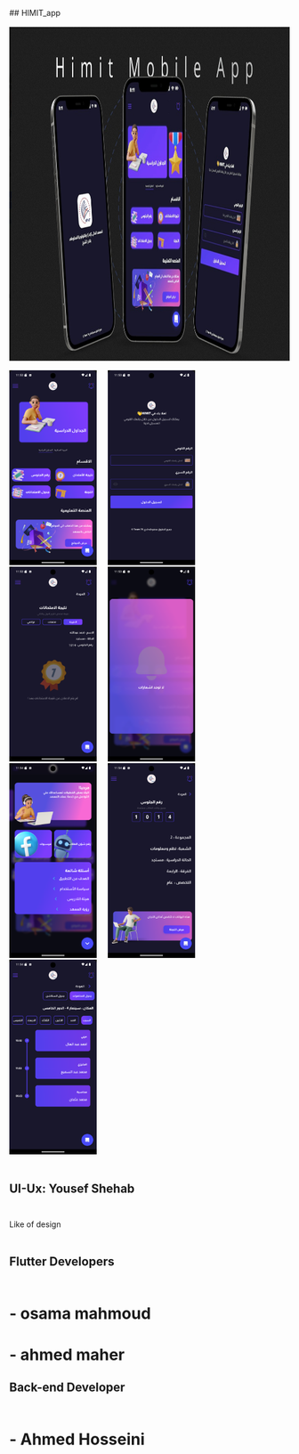 ##   H I M I T _ a p p 
 <br />
  <br />
 
  <img src="assets/AppImages/himit.jpeg"  height="600" alt="dart logo"  />


<div align="left">
  <img src="assets/AppImages/Screenshot_1721371993.png"  height="350" alt="dart logo"  />
  <img width="12" />
  <img src="assets/AppImages/Screenshot_1721372009.png" height="350" alt="dart logo"  />
  <img width="12" />
  <img src="assets/AppImages/Screenshot_1721372032.png" height="350" alt="pthon logo"  />
  <img width="12" />
  <img src="assets/AppImages/Screenshot_1721372039.png" height="350" alt="dart logo"   />
   <img width="12" />
    <img src="assets/AppImages/Screenshot_1721372058.png" height="350" alt="dart logo"   />
   <img width="12" />
   <img src="assets/AppImages/Screenshot_1721372070.png" height="350" alt="dart logo"   />
   <img width="12" />
   <img src="assets/AppImages/Screenshot_1721372092.png" height="350" alt="dart logo"   />
   <img width="12" />
  <img width="12" />
</div>
  <br />

## UI-Ux: Yousef Shehab   <br />  <br />
<a id='https://www.behance.net/gallery/195968737/Himit-Mobile-App' >Like of design</a>  <br />  <br />

## Flutter Developers  <br />  <br />
# - osama mahmoud  <br />
# - ahmed maher  <br />

## Back-end Developer  <br />  <br />
# - Ahmed Hosseini  <br />


